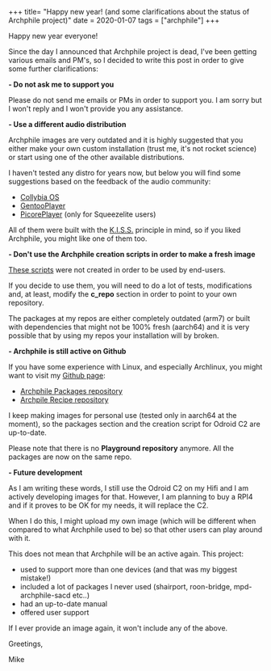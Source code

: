 +++
title= "Happy new year! (and some clarifications about the status of Archphile project)"
date = 2020-01-07
tags =  ["archphile"]
+++

Happy new year everyone!

Since the day I announced that Archphile project is dead, I've been getting various emails and PM's, so I decided to write this post in order to give some further clarifications:

**- Do not ask me to support you**

Please do not send me emails or PMs in order to support you. I am sorry but I won't reply and I won't provide you any assistance.


**- Use a different audio distribution**

Archphile images are very outdated and it is highly suggested that you either make your own custom installation (trust me, it's not rocket science) or start using one of the other available distributions.

I haven't tested any distro for years now, but below you will find some suggestions based on the feedback of the audio community:

- [Collybia OS](https://collybia.com/collybia-os)
- [GentooPlayer](http://gentooplayer.com)
- [PicorePlayer](https://www.picoreplayer.org) (only for Squeezelite users)

All of them were built with the [K.I.S.S.](https://en.wikipedia.org/wiki/KISS_principle) principle in mind, so if you liked Archphile, you might like one of them too.

**- Don't use the Archphile creation scripts in order to make  a fresh image**

[These scripts](https://github.com/archphile/recipe/tree/master/scripts) were not created in order to be used by end-users.

If you decide to use them, you will need to do a lot of tests, modifications and, at least, modify the **c_repo** section in order to point to your own repository. 

The packages at my repos are either completely outdated (arm7)  or built with dependencies that might not be 100% fresh (aarch64) and it is very possible that by using my repos your installation will by broken.

**- Archphile is still active on Github**

If you have some experience with Linux, and especially Archlinux, you might want to visit my [Github page](https://github.com/archphile):


- [Archphile Packages repository](https://github.com/archphile/packages)
- [Archpile Recipe repository](https://github.com/archphile/recipe)


I keep making images for personal use (tested only in aarch64 at the moment), so the packages section and the creation script for Odroid C2 are up-to-date.

Please note that there is no **Playground repository** anymore. All the packages are now on the same repo.

**- Future development**

As I am writing these words, I still use the Odroid C2 on my Hifi and I am actively developing images for that. However, I am planning to buy a RPI4 and if it proves to be OK for my needs, it will replace the C2.

When I do this, I might upload my own image (which will be different when compared to what Archphile used to be) so that other users can play around with it.

This does not mean that Archphile will be an active again. This project:

- used to support more than one devices (and that was my biggest mistake!)
- included a lot of packages I never used (shairport, roon-bridge, mpd-archphile-sacd etc..)
- had an up-to-date manual
- offered user support

If I ever provide an image again, it won't include any of the above.

Greetings,

Mike
